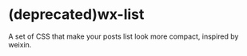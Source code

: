 (deprecated)wx-list
=======

A set of CSS that make your posts list look more compact, inspired by weixin.
